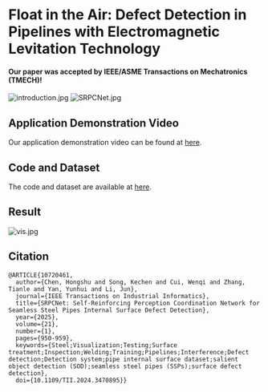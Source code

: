 # Float in the Air: Defect Detection in Pipelines with Electromagnetic Levitation Technology
#### Our paper was accepted by IEEE/ASME Transactions on Mechatronics (TMECH)!

![introduction.jpg](https://s2.loli.net/2024/10/10/QapHN2G6JTEiBRZ.jpg)
![SRPCNet.jpg](https://s2.loli.net/2024/10/10/HX7VA2MDkUR6Nsu.jpg)

## Application Demonstration Video
Our application demonstration video can be found at [here](https://www.bilibili.com/video/BV1mG8deTEFq/?spm_id_from=333.999.0.0&vd_source=ab05d37c1ff3c6b02c65129c48e58661).

## Code and Dataset
The code and dataset are available at [here](https://pan.baidu.com/s/1zhWy0khnnWSlGI_V1zpvMw?pwd=ecqg ).

## Result
![vis.jpg](https://s2.loli.net/2024/10/10/4rVSfzTs1eK6ZtL.jpg)

## Citation
```
@ARTICLE{10720461,
  author={Chen, Hongshu and Song, Kechen and Cui, Wenqi and Zhang, Tianle and Yan, Yunhui and Li, Jun},
  journal={IEEE Transactions on Industrial Informatics}, 
  title={SRPCNet: Self-Reinforcing Perception Coordination Network for Seamless Steel Pipes Internal Surface Defect Detection}, 
  year={2025},
  volume={21},
  number={1},
  pages={950-959},
  keywords={Steel;Visualization;Testing;Surface treatment;Inspection;Welding;Training;Pipelines;Interference;Defect detection;Detection system;pipe internal surface dataset;salient object detection (SOD);seamless steel pipes (SSPs);surface defect detection},
  doi={10.1109/TII.2024.3470895}}

```

